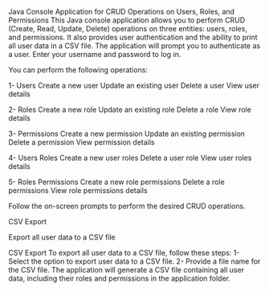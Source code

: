 Java Console Application for CRUD Operations on Users, Roles, and Permissions
This Java console application allows you to perform CRUD (Create, Read, Update, Delete) operations on three entities: users, roles, and permissions. It also provides user authentication and the ability to print all user data in a CSV file.
The application will prompt you to authenticate as a user. Enter your username and password to log in.

You can perform the following operations:

1- Users
Create a new user
Update an existing user
Delete a user
View user details

2- Roles
Create a new role
Update an existing role
Delete a role
View role details

3- Permissions
Create a new permission
Update an existing permission
Delete a permission
View permission details

4- Users Roles
Create a new user roles
Delete a user role
View user roles details

5- Roles Permissions
Create a new role permissions
Delete a role permissions
View role permissions details

Follow the on-screen prompts to perform the desired CRUD operations.


CSV Export

Export all user data to a CSV file

CSV Export
To export all user data to a CSV file, follow these steps:
1- Select the option to export user data to a CSV file.
2- Provide a file name for the CSV file.
The application will generate a CSV file containing all user data, including their roles and permissions in the application folder.
